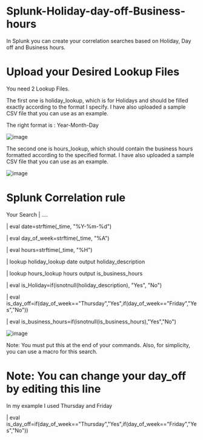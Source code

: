 # Splunk-Holiday-day-off-Business-hours
In Splunk you can create your correlation searches based on Holiday, Day off and Business hours.

# Upload your Desired Lookup Files

You need 2 Lookup Files.

The first one is holiday_lookup, which is for Holidays and should be filled exactly according to the format I specify. I have also uploaded a sample CSV file that you can use as an example.

The right format is : Year-Month-Day

![image](https://github.com/Mohammad-Mirasadollahi/Splunk-Holiday-day-off-Business-hours/assets/150103330/d3f93047-59ec-4260-a0bf-674720ce1199)


The second one is hours_lookup, which should contain the business hours formatted according to the specified format. I have also uploaded a sample CSV file that you can use as an example.

![image](https://github.com/Mohammad-Mirasadollahi/Splunk-Holiday-day-off-Business-hours/assets/150103330/87975520-883f-4505-8be3-799903bdf5f4)

# Splunk Correlation rule

Your Search | ....

| eval date=strftime(_time, "%Y-%m-%d") 

| eval day_of_week=strftime(_time, "%A") 

| eval hours=strftime(_time, "%H") 

| lookup holiday_lookup date output holiday_description

| lookup hours_lookup hours output is_business_hours 

| eval is_Holiday=if(isnotnull(holiday_description), "Yes", "No") 

| eval is_day_off=if(day_of_week=="Thursday","Yes",if(day_of_week=="Friday","Yes","No"))

| eval is_business_hours=if(isnotnull(is_business_hours),"Yes","No")


![image](https://github.com/Mohammad-Mirasadollahi/Splunk-Holiday-day-off-Business-hours/assets/150103330/3d848b9e-2476-4979-b4cb-c5b6756339b9)

Note: You must put this at the end of your commands. Also, for simplicity, you can use a macro for this search.


# Note: You can change your day_off by editing this line

In my example I used Thursday and Friday

| eval is_day_off=if(day_of_week=="Thursday","Yes",if(day_of_week=="Friday","Yes","No"))
